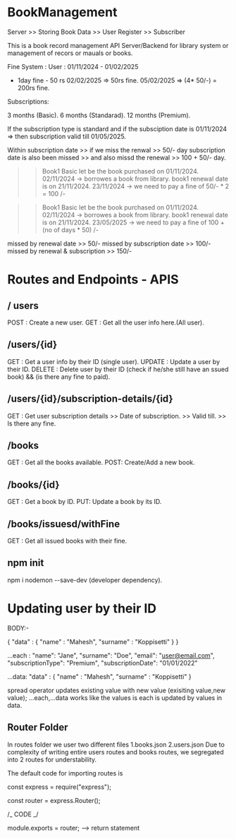 # BookManagement

Server >> Storing Book Data >> User Register >> Subscriber

This is a book record management API Server/Backend for library system or management of recors or mauals or books.

Fine System :
User : 01/11/2024 - 01/02/2025

- 1day fine - 50 rs
  02/02/2025 => 50rs fine.
  05/02/2025 => (4\* 50/-) = 200rs fine.

Subscriptions:

3 months (Basic).
6 months (Standarad).
12 months (Premium).

If the subscription type is standard and if the subsciption date is 01/11/2024
=> then subscription valid till 01/05/2025.

Within subscription date >> if we miss the renwal >> 50/- day
subscription date is also been missed >> and also missd the renewal >> 100 + 50/- day.

> > Book1
> > Basic
> > let be the book purchased on 01/11/2024.
> > 02/11/2024 -> borrowes a book from library.
> > book1 renewal date is on 21/11/2024.
> > 23/11/2024 -> we need to pay a fine of 50/- \* 2 = 100 /-

> > Book1
> > Basic
> > let be the book purchased on 01/11/2024.
> > 02/11/2024 -> borrowes a book from library.
> > book1 renewal date is on 21/11/2024.
> > 23/05/2025 -> we need to pay a fine of 100 + (no of days \* 50) /-

missed by renewal date >> 50/-
missed by subscription date >> 100/-
missed by renewal & subscription >> 150/-

# Routes and Endpoints - APIS

## / users

POST : Create a new user.
GET : Get all the user info here.(All user).

## /users/{id}

GET : Get a user info by their ID (single user).
UPDATE : Update a user by their ID.
DELETE : Delete user by their ID (check if he/she still have an ssued book) && (is there any fine to paid).

## /users/{id}/subscription-details/{id}

GET : Get user subscription details >> Date of subscription. >> Valid till. >> Is there any fine.

## /books

GET : Get all the books available.
POST: Create/Add a new book.

## /books/{id}

GET : Get a book by ID.
PUT: Update a book by its ID.

## /books/issuesd/withFine

GET : Get all issued books with their fine.

## npm init

npm i nodemon --save-dev (developer dependency).

# Updating user by their ID

BODY:-

{
"data" : {
"name" : "Mahesh",
"surname" : "Koppisetti"
}
}

...each :
"name": "Jane",
"surname": "Doe",
"email": "user@email.com",
"subscriptionType": "Premium",
"subscriptionDate": "01/01/2022"

...data:
"data" : {
"name" : "Mahesh",
"surname" : "Koppisetti"
}

spread operator updates existing value with new value (exisiting value,new value);
...each,...data works like the values is each is updated by values in data.

## Router Folder

In routes folder we user two different files 1.books.json 2.users.json
Due to complexity of writing entire users routes and books routes, we segregated into 2 routes for understability.

The default code for importing routes is

const express = require("express");

const router = express.Router();

/_ CODE _/

module.exports = router; --> return statement
